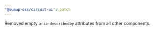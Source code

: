 ```yaml
---
'@sumup-oss/circuit-ui': patch
---
```


Removed empty `aria-describedby` attributes from all other components.
